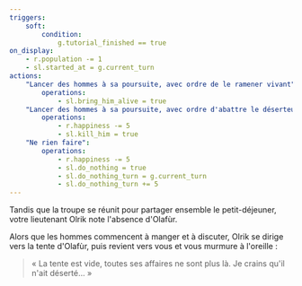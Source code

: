 ```yaml
---
triggers:
    soft:
        condition:
            g.tutorial_finished == true
on_display:
    - r.population -= 1
    - sl.started_at = g.current_turn
actions:
    "Lancer des hommes à sa poursuite, avec ordre de le ramener vivant":
        operations:
            - sl.bring_him_alive = true
    "Lancer des hommes à sa poursuite, avec ordre d'abattre le déserteur":
        operations:
            - r.happiness -= 5
            - sl.kill_him = true
    "Ne rien faire":
        operations:
            - r.happiness -= 5
            - sl.do_nothing = true
            - sl.do_nothing_turn = g.current_turn
            - sl.do_nothing_turn += 5
---
```


Tandis que la troupe se réunit pour partager ensemble le petit-déjeuner, votre lieutenant Olrik note l'absence d'Olafùr.

Alors que les hommes commencent à manger et à discuter, Olrik se dirige vers la tente d'Olafùr, puis revient vers vous et vous murmure à l'oreille :

> « La tente est vide, toutes ses affaires ne sont plus là. Je crains qu'il n'ait déserté... »
